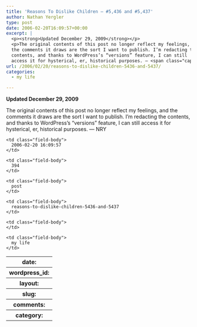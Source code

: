 ```yaml
---
title: 'Reasons To Dislike Children — #5,436 and #5,437'
author: Nathan Yergler
type: post
date: 2006-02-20T16:09:57+00:00
excerpt: |
  <p><strong>Updated December 29, 2009</strong></p>
  <p>The original contents of this post no longer reflect my feelings, and
  the comments it draws are the sort I want to publish. I’m redacting the
  contents, and thanks to WordPress’s “versions” feature, I can still
  access it for hysterical, er, historical purposes. — <span class="caps">NRY ...</span></p>
url: /2006/02/20/reasons-to-dislike-children-5436-and-5437/
categories:
  - my life

---
```

**Updated December 29, 2009**

The original contents of this post no longer reflect my feelings, and the comments it draws are the sort I want to publish. I’m redacting the contents, and thanks to WordPress’s “versions” feature, I can still access it for hysterical, er, historical purposes. — <span class="caps">NRY</span>

<table class="docutils field-list" frame="void" rules="none">
  <col class="field-name" /> <col class="field-body" /> <tr class="field">
    <th class="field-name">
      date:
    </th>

    <td class="field-body">
      2006-02-20 16:09:57
    </td>
  </tr>

  <tr class="field">
    <th class="field-name">
      wordpress_id:
    </th>

    <td class="field-body">
      394
    </td>
  </tr>

  <tr class="field">
    <th class="field-name">
      layout:
    </th>

    <td class="field-body">
      post
    </td>
  </tr>

  <tr class="field">
    <th class="field-name">
      slug:
    </th>

    <td class="field-body">
      reasons-to-dislike-children-5436-and-5437
    </td>
  </tr>

  <tr class="field">
    <th class="field-name">
      comments:
    </th>

    <td class="field-body">
    </td>
  </tr>

  <tr class="field">
    <th class="field-name">
      category:
    </th>

    <td class="field-body">
      my life
    </td>
  </tr>
</table>